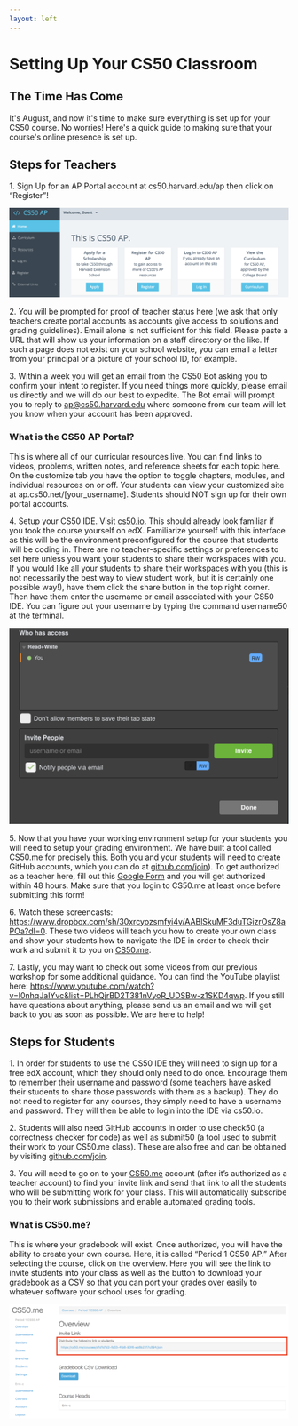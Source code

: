 ```yaml
---
layout: left
---
```


# Setting Up Your CS50 Classroom

## The Time Has Come

It's August, and now it's time to make sure everything is set up for your CS50 course. No worries! Here's a quick guide to making sure that your course's online presence is set up.

## Steps for Teachers

1\. Sign Up for an AP Portal account at cs50.harvard.edu/ap then click on “Register”!

  <img src="portal.png" alt="CS50 AP Portal" width="600">

2\. You will be prompted for proof of teacher status here (we ask that only teachers create portal accounts as accounts give access to solutions and grading guidelines). Email alone is not sufficient for this field. Please paste a URL that will show us your information on a staff directory or the like. If such a page does not exist on your school website, you can email a letter from your principal or a picture of your school ID, for example.

3\. Within a week you will get an email from the CS50 Bot asking you to confirm your intent to register. If you need things more quickly, please email us directly and we will do our best to expedite. The Bot email will prompt you to reply to [ap@cs50.harvard.edu](mailto:ap@cs50.harvard.edu) where someone from our team will let you know when your account has been approved.

### What is the CS50 AP Portal?

This is where all of our curricular resources live. You can find links to videos, problems, written notes, and reference sheets for each topic here. On the customize tab you have the option to toggle chapters, modules, and individual resources on or off. Your students can view your customized site at ap.cs50.net/[your_username]. Students should NOT sign up for their own portal accounts.

4\. Setup your CS50 IDE. Visit [cs50.io](cs50.io). This should already look familiar if you took the course yourself on edX. Familiarize yourself with this interface as this will be the environment preconfigured for the course that students will be coding in. There are no teacher-specific settings or preferences to set here unless you want your students to share their workspaces with you. If you would like all your students to share their workspaces with you (this is not necessarily the best way to view student work, but it is certainly one possible way!), have them click the share button in the top right corner. Then have them enter the username or email associated with your CS50 IDE. You can figure out your username by typing the command username50 at the terminal.

<img src="sharing.png" alt="Sharing the Workspace" width="600">

5\. Now that you have your working environment setup for your students you will need to setup your grading environment. We have built a tool called CS50.me for precisely this. Both you and your students will need to create GitHub accounts, which you can do at [github.com/join](github.com/join)). To get authorized as a teacher here, fill out this [Google Form](https://goo.gl/forms/rg752e4oiq8YL13h2) and you will get authorized within 48 hours. Make sure that you login to CS50.me at least once before submitting this form!

6\. Watch these screencasts: https://www.dropbox.com/sh/30xrcyozsmfyi4v/AABlSkuMF3duTGizrOsZ8aPOa?dl=0. These two videos will teach you how to create your own class and show your students how to navigate the IDE in order to check their work and submit it to you on [CS50.me](CS50.me).

7\. Lastly, you may want to check out some videos from our previous workshop for some additional guidance. You can find the YouTube playlist here: https://www.youtube.com/watch?v=l0nhqJaIYvc&list=PLhQjrBD2T381nVyoR_UDSBw-z1SKD4qwp. If you still have questions about anything, please send us an email and we will get back to you as soon as possible. We are here to help!

## Steps for Students

1\. In order for students to use the CS50 IDE they will need to sign up for a free edX account, which they should only need to do once. Encourage them to remember their username and password (some teachers have asked their students to share those passwords with them as a backup). They do not need to register for any courses, they simply need to have a username and password. They will then be able to login into the IDE via cs50.io.

2\. Students will also need GitHub accounts in order to use check50 (a correctness checker for code) as well as submit50 (a tool used to submit their work to your CS50.me class). These are also free and can be obtained by visiting [github.com/join](github.com/join).

3\. You will need to go on to your [CS50.me](CS50.me) account (after it’s authorized as a teacher account) to find your invite link and send that link to all the students who will be submitting work for your class. This will automatically subscribe you to their work submissions and enable automated grading tools.

### What is CS50.me?
This is where your gradebook will exist. Once authorized, you will have the ability to create your own course. Here, it is called “Period 1 CS50 AP.” After selecting the course, click on the overview. Here you will see the link to invite students into your class as well as the button to download your gradebook as a CSV so that you can port your grades over easily to whatever software your school uses for grading.

<img src="CS50.me.png" alt="CS50.me" width="600">
